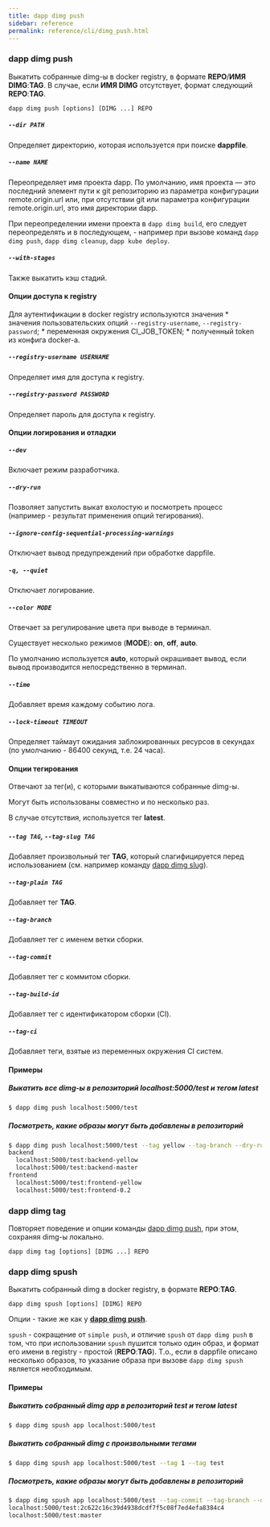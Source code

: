 ```yaml
---
title: dapp dimg push
sidebar: reference
permalink: reference/cli/dimg_push.html
---
```


### dapp dimg push
Выкатить собранные dimg-ы в docker registry, в формате **REPO**/**ИМЯ DIMG**:**TAG**. В случае, если **ИМЯ DIMG** отсутствует, формат следующий **REPO**:**TAG**.

```
dapp dimg push [options] [DIMG ...] REPO
```

##### `--dir PATH`
Определяет директорию, которая используется при поиске **dappfile**.

##### `--name NAME`
Переопределяет имя проекта dapp. По умолчанию, имя проекта — это последний элемент пути к git репозиторию из параметра конфигурации remote.origin.url или, при отсутствии git или параметра конфигурации remote.origin.url, это имя директории dapp.

При переопределении имени проекта в `dapp dimg build`, его следует переопределять и в последующем, - например при вызове команд `dapp dimg push`, `dapp dimg cleanup`, `dapp kube deploy`.

##### `--with-stages`
Также выкатить кэш стадий.

#### Опции доступа к registry
Для аутентификации в docker registry используются значения
      * значения пользовательских опций `--registry-username`, `--registry-password`;
      * переменная окружения CI_JOB_TOKEN;
      * полученный token из конфига docker-а.

##### `--registry-username USERNAME`
Определяет имя для доступа к registry.

##### `--registry-password PASSWORD`
Определяет пароль для доступа к registry.

#### Опции логирования и отладки

##### `--dev`
Включает режим разработчика.

##### `--dry-run`
Позволяет запустить выкат вхолостую и посмотреть процесс (например - результат применения опций тегирования).

##### `--ignore-config-sequential-processing-warnings`
Отключает вывод предупреждений при обработке dappfile.

##### `-q, --quiet`
Отключает логирование.

##### `--color MODE`
Отвечает за регулирование цвета при выводе в терминал.

Существует несколько режимов (**MODE**): **on**, **off**, **auto**.

По умолчанию используется **auto**, который окрашивает вывод, если вывод производится непосредственно в терминал.

##### `--time`
Добавляет время каждому событию лога.

##### `--lock-timeout TIMEOUT`
Определяет таймаут ожидания заблокированных ресурсов в секундах (по умолчанию - 86400 секунд, т.е. 24 часа).

#### Опции тегирования
Отвечают за тег(и), с которыми выкатываются собранные dimg-ы.

Могут быть использованы совместно и по несколько раз.

В случае отсутствия, используется тег **latest**.

##### `--tag TAG`, `--tag-slug TAG`
Добавляет произвольный тег **TAG**, который слагифицируется перед использованием (см. например команду [dapp dimg slug](dimg_slug.html)).

##### `--tag-plain TAG`
Добавляет тег **TAG**.

##### `--tag-branch`
Добавляет тег с именем ветки сборки.

##### `--tag-commit`
Добавляет тег с коммитом сборки.

##### `--tag-build-id`
Добавляет тег с идентификатором сборки (CI).

##### `--tag-ci`
Добавляет теги, взятые из переменных окружения CI систем.

#### Примеры

##### Выкатить все dimg-ы в репозиторий localhost:5000/test и тегом latest
```bash
$ dapp dimg push localhost:5000/test
```

##### Посмотреть, какие образы могут быть добавлены в репозиторий
```bash
$ dapp dimg push localhost:5000/test --tag yellow --tag-branch --dry-run
backend
  localhost:5000/test:backend-yellow
  localhost:5000/test:backend-master
frontend
  localhost:5000/test:frontend-yellow
  localhost:5000/test:frontend-0.2
```


### dapp dimg tag
Повторяет поведение и опции команды [dapp dimg push](#dapp-dimg-push), при этом, сохраняя dimg-ы локально.

```
dapp dimg tag [options] [DIMG ...] REPO
```


### dapp dimg spush
Выкатить собранный dimg в docker registry, в формате **REPO**:**TAG**.

```
dapp dimg spush [options] [DIMG] REPO
```

Опции - такие же как у [**dapp dimg push**](#dapp-dimg-push).

`spush` - сокращение от `simple push`, и отличие `spush` от `dapp dimg push` в том, что при использовании `spush` пушится только один образ, и формат его имени в registry - простой (**REPO**:**TAG**). Т.о., если в dappfile описано несколько образов, то указание образа при вызове `dapp dimg spush` является необходимым.

#### Примеры

##### Выкатить собранный dimg **app** в репозиторий test и тегом latest
```bash
$ dapp dimg spush app localhost:5000/test
```

##### Выкатить собранный dimg с произвольными тегами
```bash
$ dapp dimg spush app localhost:5000/test --tag 1 --tag test
```

##### Посмотреть, какие образы могут быть добавлены в репозиторий
```bash
$ dapp dimg spush app localhost:5000/test --tag-commit --tag-branch --dry-run
localhost:5000/test:2c622c16c39d4938dcdf7f5c08f7ed4efa8384c4
localhost:5000/test:master
```
